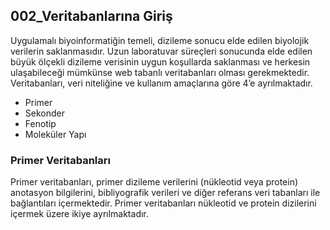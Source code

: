 ## 002_Veritabanlarına Giriş


Uygulamalı biyoinformatiğin temeli, dizileme sonucu elde edilen biyolojik verilerin saklanmasıdır. Uzun laboratuvar süreçleri sonucunda elde edilen büyük ölçekli dizileme verisinin uygun koşullarda saklanması ve herkesin ulaşabileceği mümkünse web tabanlı veritabanları olması gerekmektedir. Veritabanları, veri niteliğine ve kullanım amaçlarına göre 4’e ayrılmaktadır.

* Primer
* Sekonder
* Fenotip
* Moleküler Yapı

### Primer Veritabanları
Primer veritabanları, primer dizileme verilerini (nükleotid veya protein) anotasyon bilgilerini, bibliyografik verileri ve diğer referans veri tabanları ile bağlantıları içermektedir. Primer veritabanları nükleotid ve protein dizilerini içermek üzere ikiye ayrılmaktadır. 
